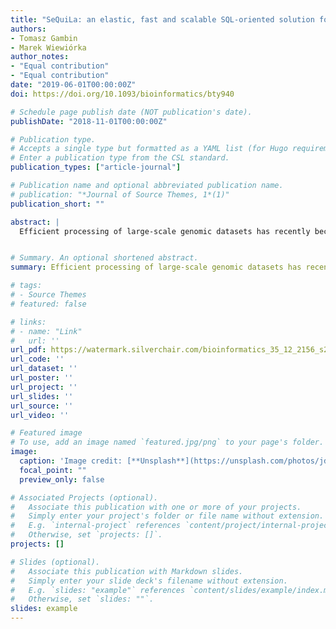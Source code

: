 ```yaml
---
title: "SeQuiLa: an elastic, fast and scalable SQL-oriented solution for processing and querying genomic intervals"
authors:
- Tomasz Gambin
- Marek Wiewiórka
author_notes:
- "Equal contribution"
- "Equal contribution"
date: "2019-06-01T00:00:00Z"
doi: https://doi.org/10.1093/bioinformatics/bty940

# Schedule page publish date (NOT publication's date).
publishDate: "2018-11-01T00:00:00Z"

# Publication type.
# Accepts a single type but formatted as a YAML list (for Hugo requirements).
# Enter a publication type from the CSL standard.
publication_types: ["article-journal"]

# Publication name and optional abbreviated publication name.
# publication: "*Journal of Source Themes, 1*(1)"
publication_short: ""

abstract: |
  Efficient processing of large-scale genomic datasets has recently become possible due to the application of ‘big data’ technologies in bioinformatics pipelines. We present SeQuiLa—a distributed, ANSI SQL-compliant solution for speedy querying and processing of genomic intervals that is available as an Apache Spark package. Proposed range join strategy is significantly (∼22×) faster than the default Apache Spark implementation and outperforms other state-of-the-art tools for genomic intervals processing.


# Summary. An optional shortened abstract.
summary: Efficient processing of large-scale genomic datasets has recently become possible due to the application of ‘big data’ technologies in bioinformatics pipelines. We present SeQuiLa—a distributed, ANSI SQL-compliant solution for speedy querying and processing of genomic intervals that is available as an Apache Spark package. Proposed range join strategy is significantly (∼22×) faster than the default Apache Spark implementation and outperforms other state-of-the-art tools for genomic intervals processing.

# tags:
# - Source Themes
# featured: false

# links:
# - name: "Link"
#   url: ''
url_pdf: https://watermark.silverchair.com/bioinformatics_35_12_2156_s2.pdf?token=AQECAHi208BE49Ooan9kkhW_Ercy7Dm3ZL_9Cf3qfKAc485ysgAAA4QwggOABgkqhkiG9w0BBwagggNxMIIDbQIBADCCA2YGCSqGSIb3DQEHATAeBglghkgBZQMEAS4wEQQMzISblmfiIrDv6nmpAgEQgIIDN-jI8luUK2ccvVrD5JC1rsOj04tH3LyB1Au1DDB6L_uSSayCJaRidkqGGNs3CA6GMFoUnbUJSIjar1oXUAK0V0Ash37jJia_ElVDGUx9c9R_18NMDn8Rdl6bw9cM1fwpOzVyyj-8ZtB1g4ToLXt-LcTOC6clr0lhuu4wxq3xWWQY6VxvzX9-zN0rJYXE6-udeQt7VxxZxvstaEeXGJBnt8cniBeAFeioPuu1sYOs6GBvzMA-4R2LRWxCtmLxy1P96dRRTPOXlz1MnsdD6yskizSoAGOmBIKnMaBTVhIP1DU9b-L2eRGKNjlxVQj4Lm41QCRUTOUrYgHIXKANVJwPJA5C_17ffaMPVOKi-I-B5lYEuWphj4b-y_KJLsLxPAyVQ48AXcxB3Mzjxj_wEyZrx_J2K3xPYvhcf1uN0utuOkD07GrVPHX206cEEh_cgVsdgGQvdds8WgGaTN-4KwilPcVOVB8BZJRdEaJPEekTbO2G1-i8HSOnKJKTzcetSMTSZqXkGSzLbCq18AU9EXXah52TQblU1ojmQYvTJ00UgetbrHp8iXdPW8QbaEtd7psU7NIr5A3ezqksevJjAhXtLcVy7WHn380oxGSYoziAilEMnX7Awt2-SL9I1T2Nl0_wHrznkp1G7xAen4vsGgwiG-lMDOHLuzBGtbNxGnXHN1aqNiPBUZnwLyymtzv-Ik0mq0L_4GzmaNfgSRmGMrb-uETfzHD72xJmWqoqETfFcgudWaU2IkpHJggFRcdUVesXBKwv5CxosdGQ5fGAbMBnHW3OGgnfBKOoej9i63gvsGuUwF09rElPgs6si8AyJfperaRkk4CLPzWUczqHLxwKpPjk--cuJni2z4VSLu_3nZ5rGglc7Dau_qDEp8eWArlbgXIFejq74hdNOpQ859KOZI11NA9uwKOW5hsa2KVgQwyHKifnIHZxGtDNWFVFNdD2ffEiRnOyA4dmKxNg8BX2XEsmyL08rYTo2c3aQB4Xw284s05yAEuz1Wgt6egHVrnt6IlzMUEveUerWtNphXEU8S87KKuSqdXo5JfHJfuZh-G6dLhXZG207JHoU4jKLv7cYE92bA3e2uA
url_code: ''
url_dataset: ''
url_poster: ''
url_project: ''
url_slides: ''
url_source: ''
url_video: ''

# Featured image
# To use, add an image named `featured.jpg/png` to your page's folder. 
image:
  caption: 'Image credit: [**Unsplash**](https://unsplash.com/photos/jdD8gXaTZsc)'
  focal_point: ""
  preview_only: false

# Associated Projects (optional).
#   Associate this publication with one or more of your projects.
#   Simply enter your project's folder or file name without extension.
#   E.g. `internal-project` references `content/project/internal-project/index.md`.
#   Otherwise, set `projects: []`.
projects: []

# Slides (optional).
#   Associate this publication with Markdown slides.
#   Simply enter your slide deck's filename without extension.
#   E.g. `slides: "example"` references `content/slides/example/index.md`.
#   Otherwise, set `slides: ""`.
slides: example
---
```





